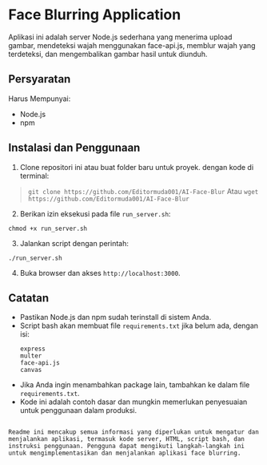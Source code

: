 # Face Blurring Application

Aplikasi ini adalah server Node.js sederhana yang menerima upload gambar, mendeteksi wajah menggunakan face-api.js, memblur wajah yang terdeteksi, dan mengembalikan gambar hasil untuk diunduh.

## Persyaratan
Harus Mempunyai:
- Node.js
- npm

## Instalasi dan Penggunaan

1. Clone repositori ini atau buat folder baru untuk proyek. dengan kode di terminal:
>```git clone https://github.com/Editormuda001/AI-Face-Blur```
Atau
>```wget https://github.com/Editormuda001/AI-Face-Blur```

2. Berikan izin eksekusi pada file `run_server.sh`:

```
chmod +x run_server.sh
```

3. Jalankan script dengan perintah:

```
./run_server.sh
```

4. Buka browser dan akses `http://localhost:3000`.

## Catatan

- Pastikan Node.js dan npm sudah terinstall di sistem Anda.
- Script bash akan membuat file `requirements.txt` jika belum ada, dengan isi:
  ```
  express
  multer
  face-api.js
  canvas
  ```
- Jika Anda ingin menambahkan package lain, tambahkan ke dalam file `requirements.txt`.
- Kode ini adalah contoh dasar dan mungkin memerlukan penyesuaian untuk penggunaan dalam produksi.

```

Readme ini mencakup semua informasi yang diperlukan untuk mengatur dan menjalankan aplikasi, termasuk kode server, HTML, script bash, dan instruksi penggunaan. Pengguna dapat mengikuti langkah-langkah ini untuk mengimplementasikan dan menjalankan aplikasi face blurring.